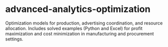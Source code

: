 # advanced-analytics-optimization
Optimization models for production, advertising coordination, and resource allocation. Includes solved examples (Python and Excel) for profit maximization and cost minimization in manufacturing and procurement settings.
